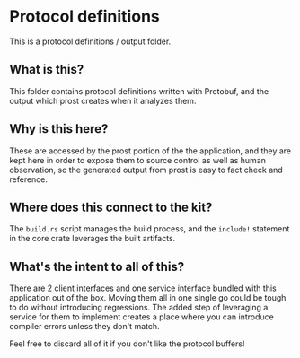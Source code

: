 # Protocol definitions

This is a protocol definitions / output folder.

## What is this?

This folder contains protocol definitions written with Protobuf, and the output which prost creates when it analyzes them.

## Why is this here?

These are accessed by the prost portion of the the application, and they are kept here in order to expose them to source control as well as human observation, so the generated output from prost is easy to fact check and reference.

## Where does this connect to the kit?

The `build.rs` script manages the build process, and the `include!` statement in the core crate leverages the built artifacts.

## What's the intent to all of this?

There are 2 client interfaces and one service interface bundled with this application out of the box. Moving them all in one single go could be tough to do without introducing regressions. The added step of leveraging a service for them to implement creates a place where you can introduce compiler errors unless they don't match.

Feel free to discard all of it if you don't like the protocol buffers!
